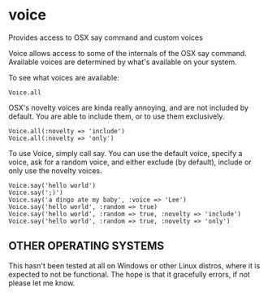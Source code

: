 voice
=====

Provides access to OSX say command and custom voices

Voice allows access to some of the internals of the OSX say command. Available voices are determined by what's available on your system.

To see what voices are available:

    Voice.all

OSX's novelty voices are kinda really annoying, and are not included by default. You are able to include them, or to use them exclusively.

    Voice.all(:novelty => 'include')
    Voice.all(:novelty => 'only')

To use Voice, simply call say. You can use the default voice, specify a voice, ask for a random voice, and either exclude (by default), include or only use the novelty voices.

    Voice.say('hello world')
    Voice.say(';)')
    Voice.say('a dingo ate my baby', :voice => 'Lee')
    Voice.say('hello world', :random => true)
    Voice.say('hello world', :random => true, :novelty => 'include')
    Voice.say('hello world', :random => true, :novelty => 'only')


OTHER OPERATING SYSTEMS
-----------------------

This hasn't been tested at all on Windows or other Linux distros, where it is expected to not be functional. The hope is that it gracefully errors, if not please let me know.
